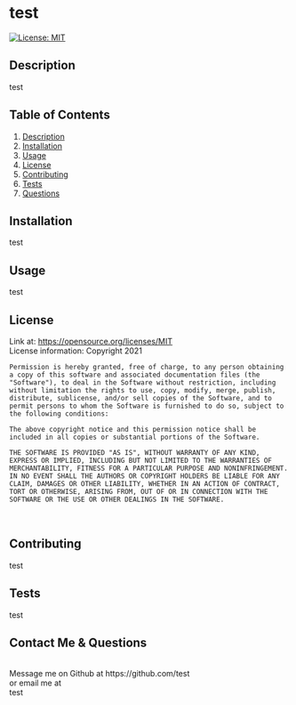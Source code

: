 
  # test

  [![License: MIT](https://img.shields.io/badge/License-MIT-yellow.svg)](https://opensource.org/licenses/MIT)

    


  <!-- Titled description for grading clarity. Will remove after grading -->
  ## Description
  test
  <br>

  
  
  ## Table of Contents
  1. [Description](#description)
  2. [Installation](#installation)
  3. [Usage](#usage)
  4. [License](#license)
  5. [Contributing](#contributing)
  6. [Tests](#tests)
  7. [Questions](#questions)
  


  ## Installation
  test
  <br>



  ## Usage
  test
  <br>

  ## License
  Link at: https://opensource.org/licenses/MIT
  <br>
  License information: Copyright 2021 

    Permission is hereby granted, free of charge, to any person obtaining a copy of this software and associated documentation files (the "Software"), to deal in the Software without restriction, including without limitation the rights to use, copy, modify, merge, publish, distribute, sublicense, and/or sell copies of the Software, and to permit persons to whom the Software is furnished to do so, subject to the following conditions:
    
    The above copyright notice and this permission notice shall be included in all copies or substantial portions of the Software.
    
    THE SOFTWARE IS PROVIDED "AS IS", WITHOUT WARRANTY OF ANY KIND, EXPRESS OR IMPLIED, INCLUDING BUT NOT LIMITED TO THE WARRANTIES OF MERCHANTABILITY, FITNESS FOR A PARTICULAR PURPOSE AND NONINFRINGEMENT. IN NO EVENT SHALL THE AUTHORS OR COPYRIGHT HOLDERS BE LIABLE FOR ANY CLAIM, DAMAGES OR OTHER LIABILITY, WHETHER IN AN ACTION OF CONTRACT, TORT OR OTHERWISE, ARISING FROM, OUT OF OR IN CONNECTION WITH THE SOFTWARE OR THE USE OR OTHER DEALINGS IN THE SOFTWARE.
    
    

  <br>

  ## Contributing

  test
  <br>

  ## Tests
  test
  <br>


  ## Contact Me & Questions
  <br>
  Message me on Github at https://github.com/test
  <br>
  or email me at
  <br>
  test 


